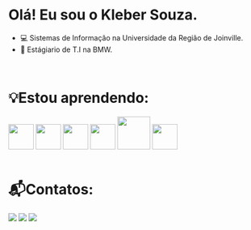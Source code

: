 # Olá! Eu sou o Kleber Souza.

<ul>
  <li>💻 Sistemas de Informação na Universidade da Região de Joinville.</li>
  <li>🔵 Estágiario de T.I na BMW.</li>
</ul>
<br>
<h1>💡Estou aprendendo:</h1>
<div>
  <img loading="lazy" height="50em" src="https://cdn.jsdelivr.net/gh/devicons/devicon@latest/icons/java/java-original.svg" />
  <img loading="lazy" height="50em"  src="https://cdn.jsdelivr.net/gh/devicons/devicon@latest/icons/python/python-original.svg" />
  <img loading="lazy" height="50em" src="https://cdn.jsdelivr.net/gh/devicons/devicon@latest/icons/mysql/mysql-original-wordmark.svg" />
  <img loading="lazy" height="50em" src="https://cdn.jsdelivr.net/gh/devicons/devicon@latest/icons/html5/html5-original.svg" />
  <img loading="lazy" height="65em" src="https://cdn.jsdelivr.net/gh/devicons/devicon@latest/icons/css3/css3-original-wordmark.svg" />
  <img loading="lazy" height="50em" src="https://cdn.jsdelivr.net/gh/devicons/devicon@latest/icons/javascript/javascript-plain.svg" />
</div>
<br>
<h1>📬Contatos:</h1>
<div>
  <a href="https://www.linkedin.com/in/kleberws" target="_blank"><img src="https://img.shields.io/badge/-LinkedIn-%230077B5?style=for-the-badge&logo=linkedin&logoColor=white" target="_blank"></a>
  <a href="https://instagram.com/kleber.souz" target="_blank"><img src="https://img.shields.io/badge/-Instagram-%23E4405F?style=for-the-badge&logo=instagram&logoColor=white" target="_blank"></a>
  <a href = "mailto:kleberwsff@gmail.com"><img src="https://img.shields.io/badge/Gmail-D14836?style=for-the-badge&logo=gmail&logoColor=white" target="_blank"></a>
</div>   


